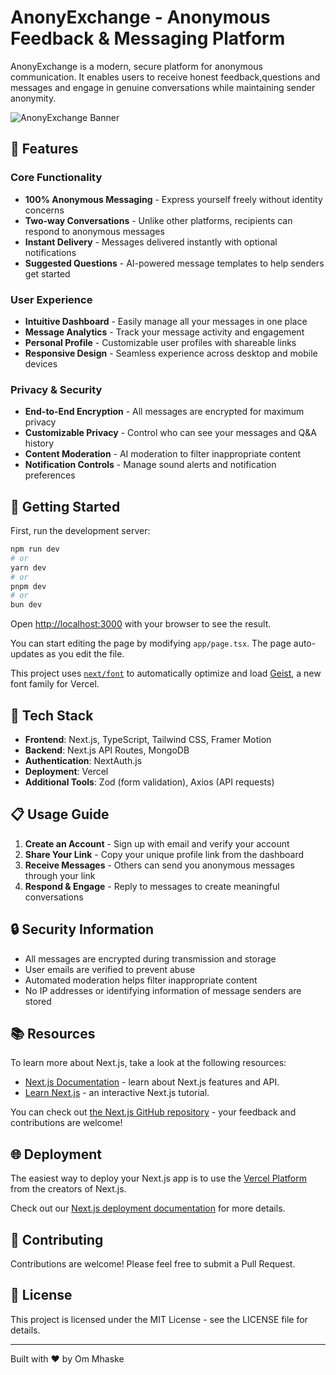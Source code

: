 # AnonyExchange - Anonymous Feedback & Messaging Platform

AnonyExchange is a modern, secure platform for anonymous communication. It enables users to receive honest feedback,questions and messages and engage in genuine conversations while maintaining sender anonymity.

<img alt="AnonyExchange Banner" src="https://placeholder-for-banner-image.com/">

## 🌟 Features

### Core Functionality
- **100% Anonymous Messaging** - Express yourself freely without identity concerns
- **Two-way Conversations** - Unlike other platforms, recipients can respond to anonymous messages
- **Instant Delivery** - Messages delivered instantly with optional notifications
- **Suggested Questions** - AI-powered message templates to help senders get started

### User Experience
- **Intuitive Dashboard** - Easily manage all your messages in one place
- **Message Analytics** - Track your message activity and engagement
- **Personal Profile** - Customizable user profiles with shareable links
- **Responsive Design** - Seamless experience across desktop and mobile devices

### Privacy & Security
- **End-to-End Encryption** - All messages are encrypted for maximum privacy
- **Customizable Privacy** - Control who can see your messages and Q&A history
- **Content Moderation** - AI moderation to filter inappropriate content
- **Notification Controls** - Manage sound alerts and notification preferences

## 🚀 Getting Started

First, run the development server:

```bash
npm run dev
# or
yarn dev
# or
pnpm dev
# or
bun dev
```

Open [http://localhost:3000](http://localhost:3000) with your browser to see the result.

You can start editing the page by modifying `app/page.tsx`. The page auto-updates as you edit the file.

This project uses [`next/font`](https://nextjs.org/docs/app/building-your-application/optimizing/fonts) to automatically optimize and load [Geist](https://vercel.com/font), a new font family for Vercel.

## 🔧 Tech Stack

- **Frontend**: Next.js, TypeScript, Tailwind CSS, Framer Motion
- **Backend**: Next.js API Routes, MongoDB
- **Authentication**: NextAuth.js
- **Deployment**: Vercel
- **Additional Tools**: Zod (form validation), Axios (API requests)

## 📋 Usage Guide

1. **Create an Account** - Sign up with email and verify your account
2. **Share Your Link** - Copy your unique profile link from the dashboard
3. **Receive Messages** - Others can send you anonymous messages through your link
4. **Respond & Engage** - Reply to messages to create meaningful conversations

## 🔒 Security Information

- All messages are encrypted during transmission and storage
- User emails are verified to prevent abuse
- Automated moderation helps filter inappropriate content
- No IP addresses or identifying information of message senders are stored

## 📚 Resources

To learn more about Next.js, take a look at the following resources:

- [Next.js Documentation](https://nextjs.org/docs) - learn about Next.js features and API.
- [Learn Next.js](https://nextjs.org/learn) - an interactive Next.js tutorial.

You can check out [the Next.js GitHub repository](https://github.com/vercel/next.js) - your feedback and contributions are welcome!

## 🌐 Deployment

The easiest way to deploy your Next.js app is to use the [Vercel Platform](https://vercel.com/new?utm_medium=default-template&filter=next.js&utm_source=create-next-app&utm_campaign=create-next-app-readme) from the creators of Next.js.

Check out our [Next.js deployment documentation](https://nextjs.org/docs/app/building-your-application/deploying) for more details.

## 🤝 Contributing

Contributions are welcome! Please feel free to submit a Pull Request.

## 📄 License

This project is licensed under the MIT License - see the LICENSE file for details.

---

Built with ❤️ by Om Mhaske